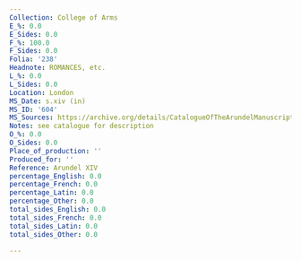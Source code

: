 ```yaml
---
Collection: College of Arms
E_%: 0.0
E_Sides: 0.0
F_%: 100.0
F_Sides: 0.0
Folia: '238'
Headnote: ROMANCES, etc.
L_%: 0.0
L_Sides: 0.0
Location: London
MS_Date: s.xiv (in)
MS_ID: '604'
MS_Sources: https://archive.org/details/CatalogueOfTheArundelManuscriptsIn
Notes: see catalogue for description
O_%: 0.0
O_Sides: 0.0
Place_of_production: ''
Produced_for: ''
Reference: Arundel XIV
percentage_English: 0.0
percentage_French: 0.0
percentage_Latin: 0.0
percentage_Other: 0.0
total_sides_English: 0.0
total_sides_French: 0.0
total_sides_Latin: 0.0
total_sides_Other: 0.0

---
```

